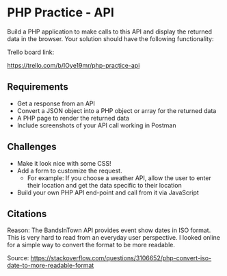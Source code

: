 # PHP Practice - API

Build a PHP application to make calls to this API and display the returned data in the browser. Your solution should have the following functionality:

Trello board link:

https://trello.com/b/IOye19mr/php-practice-api

## Requirements
* Get a response from an API
* Convert a JSON object into a PHP object or array for the returned data
* A PHP page to render the returned data
* Include screenshots of your API call working in Postman

## Challenges
* Make it look nice with some CSS!
* Add a form to customize the request.
  * For example: If you choose a weather API, allow the user to enter their location and get the data specific to their location
* Build your own PHP API end-point and call from it via JavaScript

## Citations
Reason: The BandsInTown API provides event show dates in ISO format. This is very hard to read from an everyday user perspective.
I looked online for a simple way to convert the format to be more readable.

Source: https://stackoverflow.com/questions/3106652/php-convert-iso-date-to-more-readable-format